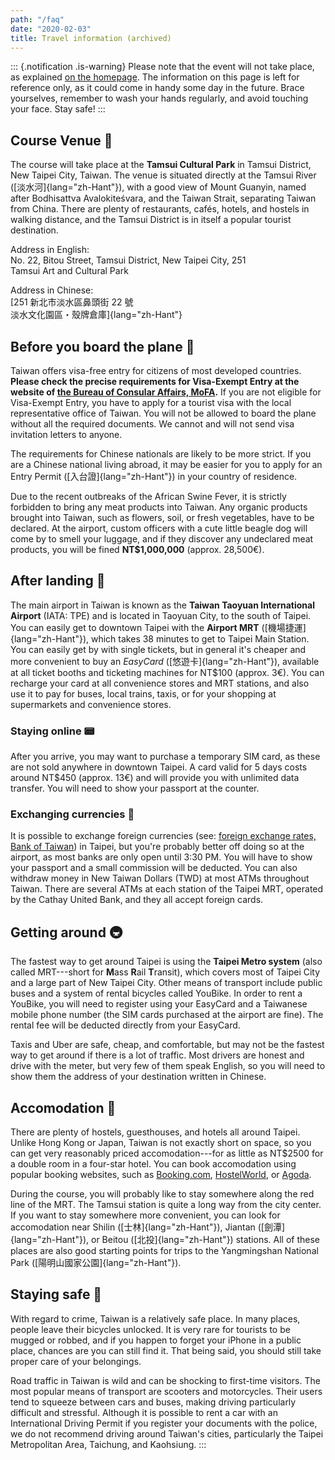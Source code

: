 ```yaml
---
path: "/faq"
date: "2020-02-03"
title: Travel information (archived)
---
```


::: {.notification .is-warning}
Please note that the event will not take place, as explained [on the
homepage](/). The information on this page is left for reference only,
as it could come in handy some day in the future. Brace yourselves,
remember to wash your hands regularly, and avoid touching your face.
Stay safe!
:::

## Course Venue 📍

The course will take place at the **Tamsui Cultural Park** in Tamsui
District, New Taipei City, Taiwan. The venue is situated directly at the
Tamsui River ([淡水河]{lang="zh-Hant"}), with a good view of Mount
Guanyin, named after Bodhisattva Avalokiteśvara, and the Taiwan Strait,
separating Taiwan from China. There are plenty of restaurants, cafés,
hotels, and hostels in walking distance, and the Tamsui District is in
itself a popular tourist destination.

Address in English:\
No. 22, Bitou Street, Tamsui District, New Taipei City, 251\
Tamsui Art and Cultural Park

Address in Chinese:\
[251 新北市淡水區鼻頭街 22 號\
淡水文化園區・殼牌倉庫]{lang="zh-Hant"}

## Before you board the plane 🛫

Taiwan offers visa-free entry for citizens of most developed countries.
**Please check the precise requirements for Visa-Exempt Entry at the
website of [the Bureau of Consular Affairs,
MoFA](https://www.boca.gov.tw/cp-149-4486-7785a-2.html).** If you are
not eligible for Visa-Exempt Entry, you have to apply for a tourist visa
with the local representative office of Taiwan. You will not be allowed
to board the plane without all the required documents. We cannot and
will not send visa invitation letters to anyone.

The requirements for Chinese nationals are likely to be more strict. If
you are a Chinese national living abroad, it may be easier for you to
apply for an Entry Permit ([入台證]{lang="zh-Hant"}) in your country of
residence.

Due to the recent outbreaks of the African Swine Fever, it is strictly
forbidden to bring any meat products into Taiwan. Any organic products
brought into Taiwan, such as flowers, soil, or fresh vegetables, have to
be declared. At the airport, custom officers with a cute little beagle
dog will come by to smell your luggage, and if they discover any
undeclared meat products, you will be fined **NT\$1,000,000** (approx.
28,500€).

## After landing 🛬

The main airport in Taiwan is known as the **Taiwan Taoyuan
International Airport** (IATA: TPE) and is located in Taoyuan City, to
the south of Taipei. You can easily get to downtown Taipei with the
**Airport MRT** ([機場捷運]{lang="zh-Hant"}), which takes 38 minutes to
get to Taipei Main Station. You can easily get by with single tickets,
but in general it's cheaper and more convenient to buy an _EasyCard_
([悠遊卡]{lang="zh-Hant"}), available at all ticket booths and ticketing
machines for NT\$100 (approx. 3€). You can recharge your card at all
convenience stores and MRT stations, and also use it to pay for buses,
local trains, taxis, or for your shopping at supermarkets and
convenience stores.

### Staying online 📟

After you arrive, you may want to purchase a temporary SIM card, as
these are not sold anywhere in downtown Taipei. A card valid for 5 days
costs around NT\$450 (approx. 13€) and will provide you with unlimited
data transfer. You will need to show your passport at the counter.

### Exchanging currencies 💱

It is possible to exchange foreign currencies (see: [foreign exchange
rates, Bank of Taiwan](https://rate.bot.com.tw/xrt?Lang=en-US)) in
Taipei, but you're probably better off doing so at the airport, as most
banks are only open until 3:30 PM. You will have to show your passport
and a small commission will be deducted. You can also withdraw money in
New Taiwan Dollars (TWD) at most ATMs throughout Taiwan. There are
several ATMs at each station of the Taipei MRT, operated by the Cathay
United Bank, and they all accept foreign cards.

## Getting around 🚇

The fastest way to get around Taipei is using the **Taipei Metro
system** (also called MRT---short for **M**ass **R**ail **T**ransit),
which covers most of Taipei City and a large part of New Taipei City.
Other means of transport include public buses and a system of rental
bicycles called YouBike. In order to rent a YouBike, you will need to
register using your EasyCard and a Taiwanese mobile phone number (the
SIM cards purchased at the airport are fine). The rental fee will be
deducted directly from your EasyCard.

Taxis and Uber are safe, cheap, and comfortable, but may not be the
fastest way to get around if there is a lot of traffic. Most drivers are
honest and drive with the meter, but very few of them speak English, so
you will need to show them the address of your destination written in
Chinese.

## Accomodation 🏨

There are plenty of hostels, guesthouses, and hotels all around Taipei.
Unlike Hong Kong or Japan, Taiwan is not exactly short on space, so you
can get very reasonably priced accomodation---for as little as NT\$2500
for a double room in a four-star hotel. You can book accomodation using
popular booking websites, such as
[Booking.com](https://www.booking.com),
[HostelWorld](https://www.hostelworld.com), or
[Agoda](https://www.agoda.com).

During the course, you will probably like to stay somewhere along the
red line of the MRT. The Tamsui station is quite a long way from the
city center. If you want to stay somewhere more convenient, you can look
for accomodation near Shilin ([士林]{lang="zh-Hant"}), Jiantan
([劍潭]{lang="zh-Hant"}), or Beitou ([北投]{lang="zh-Hant"}) stations.
All of these places are also good starting points for trips to the
Yangmingshan National Park ([陽明山國家公園]{lang="zh-Hant"}).

## Staying safe 👮

With regard to crime, Taiwan is a relatively safe place. In many places,
people leave their bicycles unlocked. It is very rare for tourists to be
mugged or robbed, and if you happen to forget your iPhone in a public
place, chances are you can still find it. That being said, you should
still take proper care of your belongings.

Road traffic in Taiwan is wild and can be shocking to first-time
visitors. The most popular means of transport are scooters and
motorcycles. Their users tend to squeeze between cars and buses, making
driving particularly difficult and stressful. Although it is possible to
rent a car with an International Driving Permit if you register your
documents with the police, we do not recommend driving around Taiwan\'s
cities, particularly the Taipei Metropolitan Area, Taichung, and
Kaohsiung.
:::
